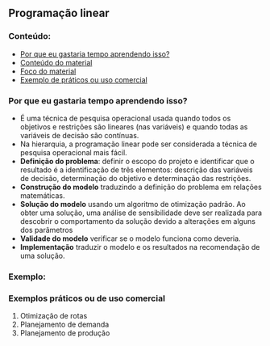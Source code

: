 ## Programação linear

### Conteúdo:
  * [Por que eu gastaria tempo aprendendo isso?](#Por-que-eu-gastaria-tempo-aprendendo-isso?)
  * [Conteúdo do material](#Neste-material-você-vai-ver)
  * [Foco do material](#Foco)        
  * [Exemplo de práticos ou uso comercial](#Exemplos-práticos-ou-de-uso-comercial)

### Por que eu gastaria tempo aprendendo isso?
- É uma técnica de pesquisa operacional usada quando todos os objetivos e restrições são lineares (nas variáveis) e quando todas as variáveis de decisão são contínuas.
- Na hierarquia, a programação linear pode ser considerada a técnica de pesquisa operacional mais fácil. 
- **Definição do problema**: definir o escopo do projeto e identificar que o resultado é a identificação de três elementos: descrição das variáveis de decisão, determinação do objetivo e determinação das restrições.
- **Construção do modelo** traduzindo a definição do problema em relações matemáticas.
- **Solução do modelo** usando um algoritmo de otimização padrão. Ao obter uma solução, uma análise de sensibilidade deve ser realizada para descobrir o comportamento da solução devido a alterações em alguns dos parâmetros
- **Validade do modelo** verificar se o modelo funciona como deveria.
- **Implementação** traduzir o modelo e os resultados na recomendação de uma solução. 

### Exemplo: 


### Exemplos práticos ou de uso comercial
  1. Otimização de rotas
  2. Planejamento de demanda
  3. Planejamento de produção
  
